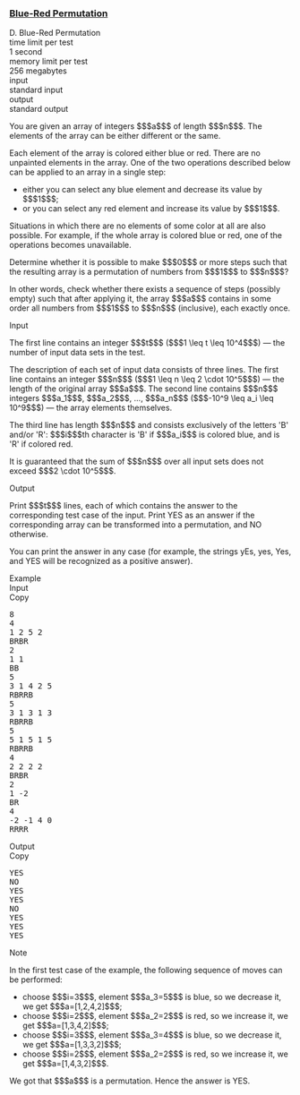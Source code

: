 <h3><a href="https://codeforces.com/contest/1607/problem/D" target="_blank" rel="noopener noreferrer">Blue-Red Permutation</a></h3>

<div class="header"><div class="title">D. Blue-Red Permutation</div><div class="time-limit"><div class="property-title">time limit per test</div>1 second</div><div class="memory-limit"><div class="property-title">memory limit per test</div>256 megabytes</div><div class="input-file input-standard"><div class="property-title">input</div>standard input</div><div class="output-file output-standard"><div class="property-title">output</div>standard output</div></div><div><p>You are given an array of integers $$$a$$$ of length $$$n$$$. The elements of the array can be either different or the same. </p><p>Each element of the array is colored either blue or red. There are no unpainted elements in the array. One of the two operations described below can be applied to an array in a single step:</p><ul> <li> either you can select any blue element and decrease its value by $$$1$$$; </li><li> or you can select any red element and increase its value by $$$1$$$. </li></ul><p>Situations in which there are no elements of some color at all are also possible. For example, if the whole array is colored blue or red, one of the operations becomes unavailable.</p><p>Determine whether it is possible to make $$$0$$$ or more steps such that the resulting array is a permutation of numbers from $$$1$$$ to $$$n$$$?</p><p>In other words, check whether there exists a sequence of steps (possibly empty) such that after applying it, the array $$$a$$$ contains in some order all numbers from $$$1$$$ to $$$n$$$ (inclusive), each exactly once.</p></div><div class="input-specification"><div class="section-title">Input</div><p>The first line contains an integer $$$t$$$ ($$$1 \leq t \leq 10^4$$$) — the number of input data sets in the test.</p><p>The description of each set of input data consists of three lines. The first line contains an integer $$$n$$$ ($$$1 \leq n \leq 2 \cdot 10^5$$$) — the length of the original array $$$a$$$. The second line contains $$$n$$$ integers $$$a_1$$$, $$$a_2$$$, ..., $$$a_n$$$ ($$$-10^9 \leq a_i \leq 10^9$$$) — the array elements themselves.</p><p>The third line has length $$$n$$$ and consists exclusively of the letters '<span class="tex-font-style-tt">B</span>' and/or '<span class="tex-font-style-tt">R</span>': $$$i$$$th character is '<span class="tex-font-style-tt">B</span>' if $$$a_i$$$ is colored blue, and is '<span class="tex-font-style-tt">R</span>' if colored red.</p><p>It is guaranteed that the sum of $$$n$$$ over all input sets does not exceed $$$2 \cdot 10^5$$$.</p></div><div class="output-specification"><div class="section-title">Output</div><p>Print $$$t$$$ lines, each of which contains the answer to the corresponding test case of the input. Print <span class="tex-font-style-tt">YES</span> as an answer if the corresponding array can be transformed into a permutation, and <span class="tex-font-style-tt">NO</span> otherwise.</p><p>You can print the answer in any case (for example, the strings <span class="tex-font-style-tt">yEs</span>, <span class="tex-font-style-tt">yes</span>, <span class="tex-font-style-tt">Yes</span>, and <span class="tex-font-style-tt">YES</span> will be recognized as a positive answer).</p></div><div class="sample-tests"><div class="section-title">Example</div><div class="sample-test"><div class="input"><div class="title">Input<div title="Copy" data-clipboard-target="#id0017135646134471638" id="id002665148039747255" class="input-output-copier">Copy</div></div><pre id="id0017135646134471638">8
4
1 2 5 2
BRBR
2
1 1
BB
5
3 1 4 2 5
RBRRB
5
3 1 3 1 3
RBRRB
5
5 1 5 1 5
RBRRB
4
2 2 2 2
BRBR
2
1 -2
BR
4
-2 -1 4 0
RRRR
</pre></div><div class="output"><div class="title">Output<div title="Copy" data-clipboard-target="#id0019307367435457523" id="id006779699143230841" class="input-output-copier">Copy</div></div><pre id="id0019307367435457523">YES
NO
YES
YES
NO
YES
YES
YES
</pre></div></div></div><div class="note"><div class="section-title">Note</div><p>In the first test case of the example, the following sequence of moves can be performed:</p><ul> <li> choose $$$i=3$$$, element $$$a_3=5$$$ is blue, so we decrease it, we get $$$a=[1,2,4,2]$$$; </li><li> choose $$$i=2$$$, element $$$a_2=2$$$ is red, so we increase it, we get $$$a=[1,3,4,2]$$$; </li><li> choose $$$i=3$$$, element $$$a_3=4$$$ is blue, so we decrease it, we get $$$a=[1,3,3,2]$$$; </li><li> choose $$$i=2$$$, element $$$a_2=2$$$ is red, so we increase it, we get $$$a=[1,4,3,2]$$$. </li></ul><p>We got that $$$a$$$ is a permutation. Hence the answer is <span class="tex-font-style-tt">YES</span>.</p></div>